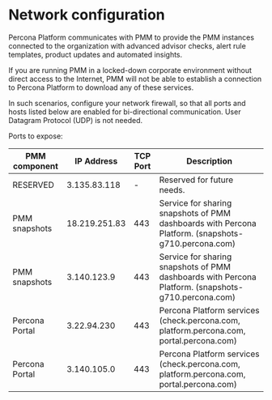 # Network configuration

Percona Platform communicates with PMM to provide the PMM instances connected to the organization with advanced advisor checks, alert rule templates, product updates and  automated insights.

If you are running PMM in a locked-down corporate environment without direct access to the Internet, PMM will not be able to establish a connection to Percona Platform to download any of these services.

In such scenarios, configure your network firewall, so that all ports and hosts listed below are enabled for bi-directional communication. User Datagram Protocol (UDP) is not needed.

Ports to expose:


| PMM component  | IP Address      | TCP Port | Description
|----------------|-----------------|----------|-----------------------------------------------------------------------------------------------------------------
| RESERVED       | 3.135.83.118    | -        | Reserved for future needs.
| PMM snapshots  | 18.219.251.83   | 443      |  Service for sharing snapshots of PMM dashboards with Percona Platform. (snapshots-g710.percona.com)
| PMM snapshots  | 3.140.123.9     | 443      | Service for sharing snapshots of PMM dashboards with Percona Platform. (snapshots-g710.percona.com)
| Percona Portal | 3.22.94.230     | 443      |  Percona Platform services (check.percona.com, platform.percona.com, portal.percona.com)
| Percona Portal | 3.140.105.0     | 443      |  Percona Platform services (check.percona.com, platform.percona.com, portal.percona.com)
